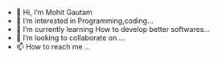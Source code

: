 - 👋 Hi, I’m Mohit Gautam
- 👀 I’m interested in Programming,coding...
- 🌱 I’m currently learning How to develop better softwares...
- 💞️ I’m looking to collaborate on ...
- 📫 How to reach me ...
<!---
mk945909/mk945909 is a ✨ special ✨ repository because its `README.md` (this file) appears on your GitHub profile.
You can click the Preview link to take a look at your changes.
--->
